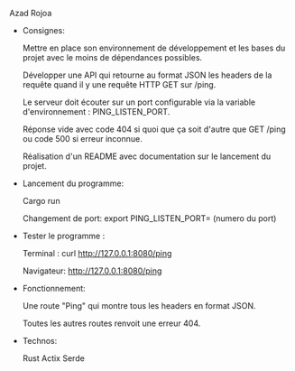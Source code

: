 Azad Rojoa

- Consignes:

  Mettre en place son environnement de développement et les bases du projet avec le moins de dépendances possibles.

  Développer une API qui retourne au format JSON les headers de la requête quand il y une requête HTTP GET sur /ping.

  Le serveur doit écouter sur un port configurable via la variable d'environnement : PING_LISTEN_PORT.

  Réponse vide avec code 404 si quoi que ça soit d'autre que GET /ping ou code 500 si erreur inconnue.

  Réalisation d'un README avec documentation sur le lancement du projet.

- Lancement du programme:

  Cargo run

  Changement de port: export PING_LISTEN_PORT= (numero du port)

- Tester le programme :

  Terminal : curl http://127.0.0.1:8080/ping

  Navigateur: http://127.0.0.1:8080/ping

- Fonctionnement:

  Une route "Ping" qui montre tous les headers en format JSON.

  Toutes les autres routes renvoit une erreur 404.

- Technos:

  Rust
  Actix
  Serde
